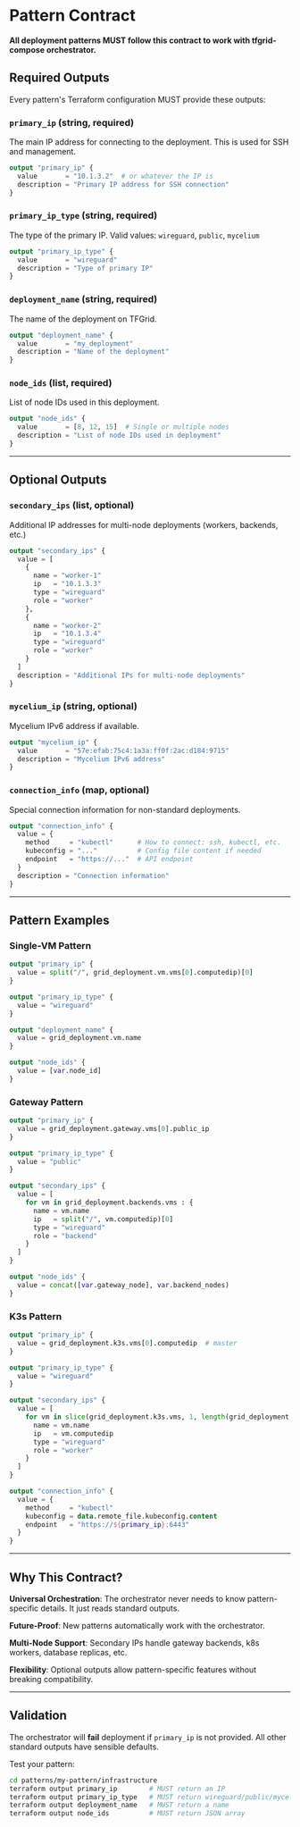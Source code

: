 # Pattern Contract

**All deployment patterns MUST follow this contract to work with tfgrid-compose orchestrator.**

## Required Outputs

Every pattern's Terraform configuration MUST provide these outputs:

### `primary_ip` (string, required)
The main IP address for connecting to the deployment. This is used for SSH and management.

```terraform
output "primary_ip" {
  value       = "10.1.3.2"  # or whatever the IP is
  description = "Primary IP address for SSH connection"
}
```

### `primary_ip_type` (string, required)
The type of the primary IP. Valid values: `wireguard`, `public`, `mycelium`

```terraform
output "primary_ip_type" {
  value       = "wireguard"
  description = "Type of primary IP"
}
```

### `deployment_name` (string, required)
The name of the deployment on TFGrid.

```terraform
output "deployment_name" {
  value       = "my_deployment"
  description = "Name of the deployment"
}
```

### `node_ids` (list, required)
List of node IDs used in this deployment.

```terraform
output "node_ids" {
  value       = [8, 12, 15]  # Single or multiple nodes
  description = "List of node IDs used in deployment"
}
```

---

## Optional Outputs

### `secondary_ips` (list, optional)
Additional IP addresses for multi-node deployments (workers, backends, etc.)

```terraform
output "secondary_ips" {
  value = [
    {
      name = "worker-1"
      ip   = "10.1.3.3"
      type = "wireguard"
      role = "worker"
    },
    {
      name = "worker-2"
      ip   = "10.1.3.4"
      type = "wireguard"
      role = "worker"
    }
  ]
  description = "Additional IPs for multi-node deployments"
}
```

### `mycelium_ip` (string, optional)
Mycelium IPv6 address if available.

```terraform
output "mycelium_ip" {
  value       = "57e:efab:75c4:1a3a:ff0f:2ac:d184:9715"
  description = "Mycelium IPv6 address"
}
```

### `connection_info` (map, optional)
Special connection information for non-standard deployments.

```terraform
output "connection_info" {
  value = {
    method     = "kubectl"      # How to connect: ssh, kubectl, etc.
    kubeconfig = "..."          # Config file content if needed
    endpoint   = "https://..."  # API endpoint
  }
  description = "Connection information"
}
```

---

## Pattern Examples

### Single-VM Pattern
```terraform
output "primary_ip" {
  value = split("/", grid_deployment.vm.vms[0].computedip)[0]
}

output "primary_ip_type" {
  value = "wireguard"
}

output "deployment_name" {
  value = grid_deployment.vm.name
}

output "node_ids" {
  value = [var.node_id]
}
```

### Gateway Pattern
```terraform
output "primary_ip" {
  value = grid_deployment.gateway.vms[0].public_ip
}

output "primary_ip_type" {
  value = "public"
}

output "secondary_ips" {
  value = [
    for vm in grid_deployment.backends.vms : {
      name = vm.name
      ip   = split("/", vm.computedip)[0]
      type = "wireguard"
      role = "backend"
    }
  ]
}

output "node_ids" {
  value = concat([var.gateway_node], var.backend_nodes)
}
```

### K3s Pattern
```terraform
output "primary_ip" {
  value = grid_deployment.k3s.vms[0].computedip  # master
}

output "primary_ip_type" {
  value = "wireguard"
}

output "secondary_ips" {
  value = [
    for vm in slice(grid_deployment.k3s.vms, 1, length(grid_deployment.k3s.vms)) : {
      name = vm.name
      ip   = vm.computedip
      type = "wireguard"
      role = "worker"
    }
  ]
}

output "connection_info" {
  value = {
    method     = "kubectl"
    kubeconfig = data.remote_file.kubeconfig.content
    endpoint   = "https://${primary_ip}:6443"
  }
}
```

---

## Why This Contract?

**Universal Orchestration**: The orchestrator never needs to know pattern-specific details. It just reads standard outputs.

**Future-Proof**: New patterns automatically work with the orchestrator.

**Multi-Node Support**: Secondary IPs handle gateway backends, k8s workers, database replicas, etc.

**Flexibility**: Optional outputs allow pattern-specific features without breaking compatibility.

---

## Validation

The orchestrator will **fail** deployment if `primary_ip` is not provided. All other standard outputs have sensible defaults.

Test your pattern:
```bash
cd patterns/my-pattern/infrastructure
terraform output primary_ip        # MUST return an IP
terraform output primary_ip_type   # MUST return wireguard/public/mycelium
terraform output deployment_name   # MUST return a name
terraform output node_ids          # MUST return JSON array
```

